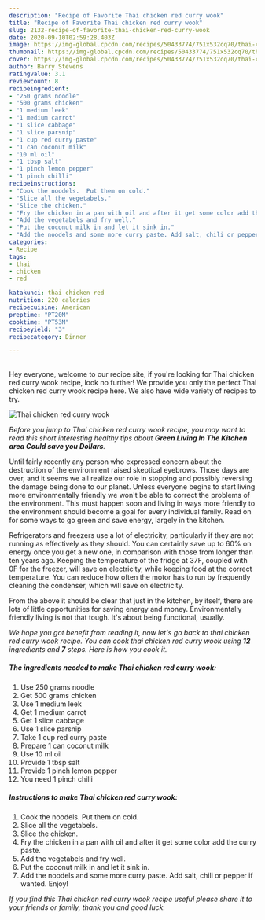 ```yaml
---
description: "Recipe of Favorite Thai chicken red curry wook"
title: "Recipe of Favorite Thai chicken red curry wook"
slug: 2132-recipe-of-favorite-thai-chicken-red-curry-wook
date: 2020-09-10T02:59:28.403Z
image: https://img-global.cpcdn.com/recipes/50433774/751x532cq70/thai-chicken-red-curry-wook-recipe-main-photo.jpg
thumbnail: https://img-global.cpcdn.com/recipes/50433774/751x532cq70/thai-chicken-red-curry-wook-recipe-main-photo.jpg
cover: https://img-global.cpcdn.com/recipes/50433774/751x532cq70/thai-chicken-red-curry-wook-recipe-main-photo.jpg
author: Barry Stevens
ratingvalue: 3.1
reviewcount: 8
recipeingredient:
- "250 grams noodle"
- "500 grams chicken"
- "1 medium leek"
- "1 medium carrot"
- "1 slice cabbage"
- "1 slice parsnip"
- "1 cup red curry paste"
- "1 can coconut milk"
- "10 ml oil"
- "1 tbsp salt"
- "1 pinch lemon pepper"
- "1 pinch chilli"
recipeinstructions:
- "Cook the noodels.  Put them on cold."
- "Slice all the vegetabels."
- "Slice the chicken."
- "Fry the chicken in a pan with oil and after it get some color add the curry paste."
- "Add the vegetabels and fry well."
- "Put the coconut milk in and let it sink in."
- "Add the noodels and some more curry paste. Add salt, chili or pepper if wanted. Enjoy!"
categories:
- Recipe
tags:
- thai
- chicken
- red

katakunci: thai chicken red 
nutrition: 220 calories
recipecuisine: American
preptime: "PT20M"
cooktime: "PT53M"
recipeyield: "3"
recipecategory: Dinner

---
```

<br>
Hey everyone, welcome to our recipe site, if you're looking for Thai chicken red curry wook recipe, look no further! We provide you only the perfect Thai chicken red curry wook recipe here. We also have wide variety of recipes to try.
<br>


![Thai chicken red curry wook](https://img-global.cpcdn.com/recipes/50433774/751x532cq70/thai-chicken-red-curry-wook-recipe-main-photo.jpg)

<i>Before you jump to Thai chicken red curry wook recipe, you may want to read this short interesting healthy tips about 
<strong>Green Living In The Kitchen area Could save you Dollars</strong>.</i>
</br>

Until fairly recently any person who expressed concern about the destruction of the environment raised skeptical eyebrows. Those days are over, and it seems we all realize our role in stopping and possibly reversing the damage being done to our planet. Unless everyone begins to start living more environmentally friendly we won't be able to correct the problems of the environment. This must happen soon and living in ways more friendly to the environment should become a goal for every individual family. Read on for some ways to go green and save energy, largely in the kitchen.

Refrigerators and freezers use a lot of electricity, particularly if they are not running as effectively as they should. You can certainly save up to 60% on energy once you get a new one, in comparison with those from longer than ten years ago. Keeping the temperature of the fridge at 37F, coupled with 0F for the freezer, will save on electricity, while keeping food at the correct temperature. You can reduce how often the motor has to run by frequently cleaning the condenser, which will save on electricity.

From the above it should be clear that just in the kitchen, by itself, there are lots of little opportunities for saving energy and money. Environmentally friendly living is not that tough. It's about being functional, usually.


<i>We hope you got benefit from reading it, now let's go back to thai chicken red curry wook recipe. You can cook thai chicken red curry wook using <strong>12</strong> ingredients and <strong>7</strong> steps. Here is how you cook it.
</i>

##### The ingredients needed to make Thai chicken red curry wook:

1. Use 250 grams noodle
1. Get 500 grams chicken
1. Use 1 medium leek
1. Get 1 medium carrot
1. Get 1 slice cabbage
1. Use 1 slice parsnip
1. Take 1 cup red curry paste
1. Prepare 1 can coconut milk
1. Use 10 ml oil
1. Provide 1 tbsp salt
1. Provide 1 pinch lemon pepper
1. You need 1 pinch chilli


##### Instructions to make Thai chicken red curry wook:

1. Cook the noodels.  Put them on cold.
1. Slice all the vegetabels.
1. Slice the chicken.
1. Fry the chicken in a pan with oil and after it get some color add the curry paste.
1. Add the vegetabels and fry well.
1. Put the coconut milk in and let it sink in.
1. Add the noodels and some more curry paste. Add salt, chili or pepper if wanted. Enjoy!


<i>If you find this Thai chicken red curry wook recipe useful please share it to your friends or family, thank you and good luck.</i>
